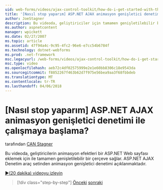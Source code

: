 ```yaml
---
uid: web-forms/videos/ajax-control-toolkit/how-do-i-get-started-with-the-aspnet-ajax-animation-extender-control
title: '[Nasıl stop yaparım] ASP.NET AJAX animasyon genişletici denetimi ile çalışmaya başlama? | Microsoft Docs'
author: JoeStagner
description: Bu videoda, geliştiriciler için tamamen genişletilebilir bir çerçeve sağlar ASP.NET AJAX Denetim araç setinden animasyon genişletici denetimi tanıtır. bir...
ms.author: aspnetcontent
manager: wpickett
ms.date: 02/27/2007
ms.topic: article
ms.assetid: 47f94a4c-9c95-4fc2-96e6-e7cc54b6784f
ms.technology: dotnet-webforms
ms.prod: .net-framework
msc.legacyurl: /web-forms/videos/ajax-control-toolkit/how-do-i-get-started-with-the-aspnet-ajax-animation-extender-control
msc.type: video
ms.openlocfilehash: aeb72c4df02575999e2e1e60bb8306c18e9543da
ms.sourcegitcommit: f8852267f463b62d7f975e56bea9aa3f68fbbdeb
ms.translationtype: MT
ms.contentlocale: tr-TR
ms.lasthandoff: 04/06/2018
---
```

<a name="how-do-i-get-started-with-the-aspnet-ajax-animation-extender-control"></a>[Nasıl stop yaparım] ASP.NET AJAX animasyon genişletici denetimi ile çalışmaya başlama?
====================
tarafından [CAN Stagner](https://github.com/JoeStagner)

Bu videoda, geliştiricilerin animasyon efektleri bir ASP.NET Web sayfası eklemek için ile tamamen genişletilebilir bir çerçeve sağlar. ASP.NET AJAX Denetim araç setinden animasyon genişletici denetimi açıklanmaktadır.

[&#9654;(20 dakika) videoyu izleyin](https://channel9.msdn.com/Blogs/ASP-NET-Site-Videos/how-do-i-get-started-with-the-aspnet-ajax-animation-extender-control)

> [!div class="step-by-step"]
> [Önceki](how-do-i-use-the-aspnet-ajax-passwordstrength-extender.md)
> [sonraki](how-do-i-use-the-aspnet-ajax-confirmbutton-extender.md)
